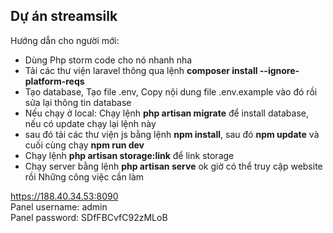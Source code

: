 
## Dự án streamsilk

Hướng dẫn cho người mới:
- Dùng Php storm code cho nó nhanh nha
- Tải các thư viện laravel thông qua lệnh <b>composer install --ignore-platform-reqs</b>
- Tạo database, Tạo file .env, Copy nội dung file .env.example vào đó rồi sửa lại thông tin database
- Nếu chạy ở local: Chạy lệnh <b>php artisan migrate</b> để install database, nếu có update chạy lại lệnh này
- sau đó tải các thư viện js bằng lệnh <b>npm install</b>, sau đó <b>npm update</b> và cuối cùng chạy <b>npm run dev</b>
- Chạy lệnh <b>php artisan storage:link</b> để link storage
- Chạy server bằng lệnh <b>php artisan serve</b> ok giờ có thể truy cập website rồi
  Những công việc cần làm


  

https://188.40.34.53:8090                     
Panel username: admin                              
Panel password: SDfFBCvfC92zMLoB


